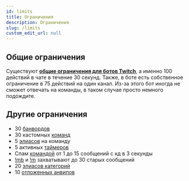 ```yaml
---
id: limits
title: Ограничения
description: Ограничения
slug: /limits
custom_edit_url: null
---
```


## Общие ограничения

Существуют **[общие ограничения для ботов Twitch](https://dev.twitch.tv/docs/irc#:~:text=The%20bot%20is%20limited%20to,messages%20per%2030%20second%20limit)**, а именно 100 действий в чате в течение 30 секунд. Также, в боте есть собственное ограничение в 75 действий на один канал. Из-за этого бот иногда не сможет отвечать на команды, в таком случае просто немного подождите.

## Другие ограничения

- 30 [банвордов](banwords.md)
- 30 кастомных [команд](commands/index.md)
- 5 [элиасов](commands/index.md#элиасы-команд) на команду
- 5 активных [таймеров](timers.md)
- Спам [командой](commands/index.md) от 1 до 15 сообщений с кд в 3 секунды
- [!mb](massban.md#бан-по-фразе) и [!m](massban.md#мут-по-фразе) захватывают до 30 старых сообщений
- 20 [элиасов категорий](stream-info.md#добавить-элиас-категории)
- 10 [отложенных анвипов](vips.md#отложенный-анвип)